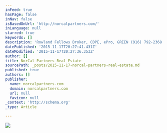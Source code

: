 ```yaml
---
inFeed: true
hasPage: false
inNav: false
isBasedOnUrl: 'http://norcalpartners.com/'
inLanguage: null
starred: true
keywords: []
description: 'Rowland Fellows Broker, CDPE, ePro, GREEN (916) 792-2368 CA DRE # 01435867 rfellows@NorCalpartners.com'
datePublished: '2015-11-17T20:27:41.431Z'
dateModified: '2015-11-17T20:27:36.353Z'
author: []
title: NorCal Partners Real Estate
sourcePath: _posts/2015-11-17-norcal-partners-real-estate.md
published: true
authors: []
publisher:
  name: norcalpartners.com
  domain: norcalpartners.com
  url: null
  favicon: null
_context: 'http://schema.org'
_type: Article

---
```

![](http://norcalpartners.com/wp-content/uploads/2015/05/for-sale-sign-e1431996842450.jpg)